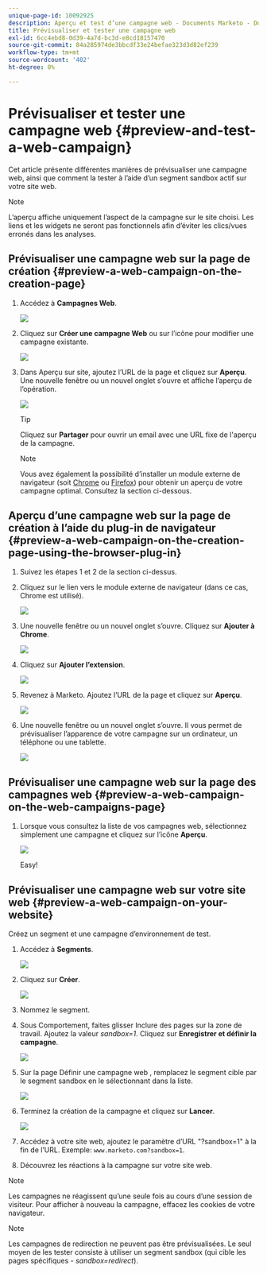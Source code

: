 ```yaml
---
unique-page-id: 10092925
description: Aperçu et test d’une campagne web - Documents Marketo - Documentation du produit
title: Prévisualiser et tester une campagne web
exl-id: 6cc4ebd8-0d39-4a7d-bc3d-e8cd18157470
source-git-commit: 84a285974de3bbcdf33e24befae323d3d82ef239
workflow-type: tm+mt
source-wordcount: '402'
ht-degree: 0%

---
```


# Prévisualiser et tester une campagne web {#preview-and-test-a-web-campaign}

Cet article présente différentes manières de prévisualiser une campagne web, ainsi que comment la tester à l’aide d’un segment sandbox actif sur votre site web.

>[!NOTE]
>
>L’aperçu affiche uniquement l’aspect de la campagne sur le site choisi. Les liens et les widgets ne seront pas fonctionnels afin d’éviter les clics/vues erronés dans les analyses.

## Prévisualiser une campagne web sur la page de création {#preview-a-web-campaign-on-the-creation-page}

1. Accédez à **Campagnes Web**.

   ![](assets/image2016-8-18-15-3a59-3a35.png)

1. Cliquez sur **Créer une campagne Web** ou sur l’icône pour modifier une campagne existante.

   ![](assets/create-new-or-edit-web-campaign.png)

1. Dans Aperçu sur site, ajoutez l’URL de la page et cliquez sur **Aperçu**. Une nouvelle fenêtre ou un nouvel onglet s’ouvre et affiche l’aperçu de l’opération.

   ![](assets/three-1.png)

   >[!TIP]
   >
   >Cliquez sur **Partager** pour ouvrir un email avec une URL fixe de l&#39;aperçu de la campagne.

   >[!NOTE]
   >
   >Vous avez également la possibilité d’installer un module externe de navigateur (soit [Chrome](https://chrome.google.com/webstore/detail/marketo-web-personalizati/ldiddonjplchallbngbccbfdfeldohkj) ou [Firefox](https://rtp-static.marketo.com/rtp/libs/mwp-0.0.0.8.xpi)) pour obtenir un aperçu de votre campagne optimal. Consultez la section ci-dessous.

## Aperçu d’une campagne web sur la page de création à l’aide du plug-in de navigateur {#preview-a-web-campaign-on-the-creation-page-using-the-browser-plug-in}

1. Suivez les étapes 1 et 2 de la section ci-dessus.

1. Cliquez sur le lien vers le module externe de navigateur (dans ce cas, Chrome est utilisé).

   ![](assets/4-1.png)

1. Une nouvelle fenêtre ou un nouvel onglet s’ouvre. Cliquez sur **Ajouter à Chrome**.

   ![](assets/five.png)

1. Cliquez sur **Ajouter l’extension**.

   ![](assets/six.png)

1. Revenez à Marketo. Ajoutez l’URL de la page et cliquez sur **Aperçu**.

   ![](assets/seven.png)

1. Une nouvelle fenêtre ou un nouvel onglet s’ouvre. Il vous permet de prévisualiser l’apparence de votre campagne sur un ordinateur, un téléphone ou une tablette.

   ![](assets/campaign-preview.png)

## Prévisualiser une campagne web sur la page des campagnes web {#preview-a-web-campaign-on-the-web-campaigns-page}

1. Lorsque vous consultez la liste de vos campagnes web, sélectionnez simplement une campagne et cliquez sur l’icône **Aperçu**.

   ![](assets/web-campaigns-1-preview-hand.png)

   Easy!

## Prévisualiser une campagne web sur votre site web {#preview-a-web-campaign-on-your-website}

Créez un segment et une campagne d’environnement de test.

1. Accédez à **Segments**.

   ![](assets/new-dropdown-segments-hand.jpg)

1. Cliquez sur **Créer**.

   ![](assets/image2015-9-10-10-3a42-3a39.png)

1. Nommez le segment.

1. Sous Comportement, faites glisser Inclure des pages sur la zone de travail. Ajoutez la valeur *sandbox=1*. Cliquez sur **Enregistrer et définir la campagne**.

   ![](assets/segment.png)

1. Sur la page Définir une campagne web , remplacez le segment cible par le segment sandbox en le sélectionnant dans la liste.

   ![](assets/set-web-campaign-target-segment.jpg)

1. Terminez la création de la campagne et cliquez sur **Lancer**.

   ![](assets/click-launch.jpg)

1. Accédez à votre site web, ajoutez le paramètre d’URL &quot;?sandbox=1&quot; à la fin de l’URL. Exemple: `www.marketo.com?sandbox=1`.

1. Découvrez les réactions à la campagne sur votre site web.

>[!NOTE]
>
>Les campagnes ne réagissent qu’une seule fois au cours d’une session de visiteur. Pour afficher à nouveau la campagne, effacez les cookies de votre navigateur.

>[!NOTE]
>
>Les campagnes de redirection ne peuvent pas être prévisualisées. Le seul moyen de les tester consiste à utiliser un segment sandbox (qui cible les pages spécifiques - *sandbox=redirect*).
